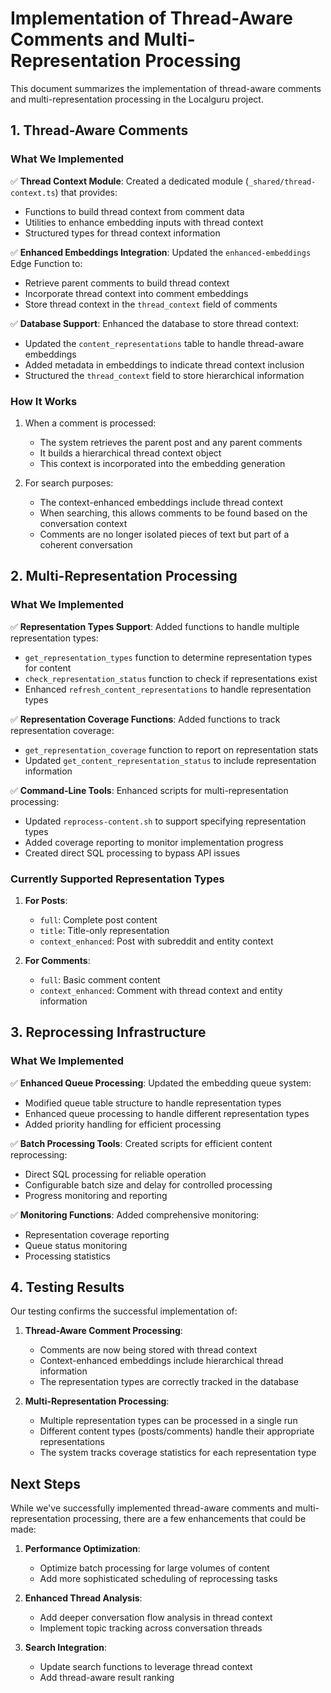 # Implementation of Thread-Aware Comments and Multi-Representation Processing

This document summarizes the implementation of thread-aware comments and multi-representation processing in the Localguru project.

## 1. Thread-Aware Comments

### What We Implemented

✅ **Thread Context Module**: Created a dedicated module (`_shared/thread-context.ts`) that provides:
- Functions to build thread context from comment data
- Utilities to enhance embedding inputs with thread context
- Structured types for thread context information

✅ **Enhanced Embeddings Integration**: Updated the `enhanced-embeddings` Edge Function to:
- Retrieve parent comments to build thread context
- Incorporate thread context into comment embeddings
- Store thread context in the `thread_context` field of comments

✅ **Database Support**: Enhanced the database to store thread context:
- Updated the `content_representations` table to handle thread-aware embeddings
- Added metadata in embeddings to indicate thread context inclusion
- Structured the `thread_context` field to store hierarchical information

### How It Works

1. When a comment is processed:
   - The system retrieves the parent post and any parent comments
   - It builds a hierarchical thread context object
   - This context is incorporated into the embedding generation

2. For search purposes:
   - The context-enhanced embeddings include thread context
   - When searching, this allows comments to be found based on the conversation context
   - Comments are no longer isolated pieces of text but part of a coherent conversation

## 2. Multi-Representation Processing

### What We Implemented

✅ **Representation Types Support**: Added functions to handle multiple representation types:
- `get_representation_types` function to determine representation types for content
- `check_representation_status` function to check if representations exist
- Enhanced `refresh_content_representations` to handle representation types

✅ **Representation Coverage Functions**: Added functions to track representation coverage:
- `get_representation_coverage` function to report on representation stats
- Updated `get_content_representation_status` to include representation information

✅ **Command-Line Tools**: Enhanced scripts for multi-representation processing:
- Updated `reprocess-content.sh` to support specifying representation types
- Added coverage reporting to monitor implementation progress
- Created direct SQL processing to bypass API issues

### Currently Supported Representation Types

1. **For Posts**:
   - `full`: Complete post content
   - `title`: Title-only representation
   - `context_enhanced`: Post with subreddit and entity context

2. **For Comments**:
   - `full`: Basic comment content
   - `context_enhanced`: Comment with thread context and entity information

## 3. Reprocessing Infrastructure

### What We Implemented

✅ **Enhanced Queue Processing**: Updated the embedding queue system:
- Modified queue table structure to handle representation types
- Enhanced queue processing to handle different representation types
- Added priority handling for efficient processing

✅ **Batch Processing Tools**: Created scripts for efficient content reprocessing:
- Direct SQL processing for reliable operation
- Configurable batch size and delay for controlled processing
- Progress monitoring and reporting

✅ **Monitoring Functions**: Added comprehensive monitoring:
- Representation coverage reporting
- Queue status monitoring
- Processing statistics

## 4. Testing Results

Our testing confirms the successful implementation of:

1. **Thread-Aware Comment Processing**:
   - Comments are now being stored with thread context
   - Context-enhanced embeddings include hierarchical thread information
   - The representation types are correctly tracked in the database

2. **Multi-Representation Processing**:
   - Multiple representation types can be processed in a single run
   - Different content types (posts/comments) handle their appropriate representations
   - The system tracks coverage statistics for each representation type

## Next Steps

While we've successfully implemented thread-aware comments and multi-representation processing, there are a few enhancements that could be made:

1. **Performance Optimization**:
   - Optimize batch processing for large volumes of content
   - Add more sophisticated scheduling of reprocessing tasks

2. **Enhanced Thread Analysis**:
   - Add deeper conversation flow analysis in thread context
   - Implement topic tracking across conversation threads

3. **Search Integration**:
   - Update search functions to leverage thread context
   - Add thread-aware result ranking